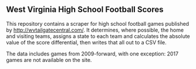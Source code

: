 ## West Virginia High School Football Scores

This repository contains a scraper for high school football games published by http://wvtailgatecentral.com/. It determines, where possible, the home and visiting teams, assigns a state to each team and calculates the absolute value of the score differential, then writes that all out to a CSV file.

The data includes games from 2009-forward, with one exception: 2017 games are not available on the site.

